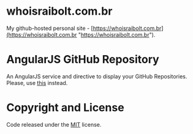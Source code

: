 # whoisraibolt.com.br

My github-hosted personal site - [https://whoisraibolt.com.br](https://whoisraibolt.com.br "https://whoisraibolt.com.br").

# AngularJS GitHub Repository

An AngularJS service and directive to display your GitHub Repositories. Please, use [this](https://github.com/lucasconstantino/angular-github-repo "this") instead.

# Copyright and License

Code released under the [MIT](https://github.com/whoisraibolt/whoisraibolt.github.io/blob/master/LICENSE "MIT") license.
